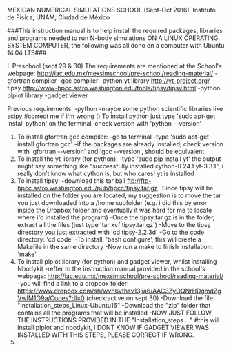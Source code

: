 MEXICAN NUMERICAL SIMULATIONS SCHOOL (Sept-Oct 2016), Instituto de Física, UNAM, Ciudad de México

###This instruction manual is to help install the required packages, libraries and programs needed to run N-body
   simulations ON A LINUX OPERATING SYSTEM COMPUTER, the following was all done on a computer with Ubuntu 14.04 LTS###

I. Preschool (sept 29 & 30)
  The requirements are mentioned at the School's webpage: http://iac.edu.mx/mexsimschool/pre-school/reading-material/
    -gfortran compiler
    -gcc compiler
    -python yt library          http://yt-project.org/
    -tipsy                      http://www-hpcc.astro.washington.edu/tools/tipsy/tipsy.html
    -python plplot library
    -gadget viewer

  Previous requirements:
    -python
    -maybe some python scientific libraries like scipy #correct me if i'm wrong
    () To install python just type 'sudo apt-get install python' on the terminal, check version with 'python --version'

  1. To install gfortran gcc compiler:
      -go to terminal
      -type 'sudo apt-get install gfortran gcc'
      -if the packages are already installed, check version with 'gfortran --version' and 'gcc --version', 
       should be equivalent
  2. To install the yt library (for python):
      -type 'sudo pip install yt'
        the output might say something like "successfully installed cython-0.24.1 yt-3.3.1", i really don't know what cython
        is, but who cares! yt is installed
  3. To install tipsy:
      -download this tar ball ftp://ftp-hpcc.astro.washington.edu/pub/hpcc/tipsy.tar.gz
      -Since tipsy will be installed on the folder you are located, my suggestion is to move the tar you just downloaded into
       a /home subfolder (e.g. i did this by error inside the Dropbox folder and eventually it was hard for me to locate where
       i'd installed the program)
      -Once the tipsy.tar.gz is in the folder, extract all the files (just type 'tar xvf tipsy.tar.gz')
      -Move to the tipsy directory you just extracted with 'cd tipsy-2.2.3d'
      -Go to the code directory: 'cd code'
      -To install: 'bash configure', this will create a Makefile in the same directory
      -Now run a make to finish installation: 'make'
  4. To install plplot library (for python) and gadget viewer, whilst installing Nbodykit
      -reffer to the instruction manual provided in the school's webpage:
        http://iac.edu.mx/mexsimschool/pre-school/reading-material/
      -you will find a link to a dropbox folder:
        https://www.dropbox.com/sh/wvh6vthsv13jia6/AAC3ZyOQNrHDgmdZgVwIM1O9a/Codes?dl=0 (check:active on sept 30)
      -Download the file: "Installation_steps_Linux-Ubuntu16"
      -Download the "zip" folder that contains all the programs that will be installed
      -NOW JUST FOLLOW THE INSTRUCTIONS PROVIDED IN THE "Installation_steps...."
    #this will install plplot and nbodykit, I DONT KNOW IF GADGET VIEWER WAS INSTALLED WITH THIS STEPS, PLEASE CORRECT IF
     WRONG.
  5.
